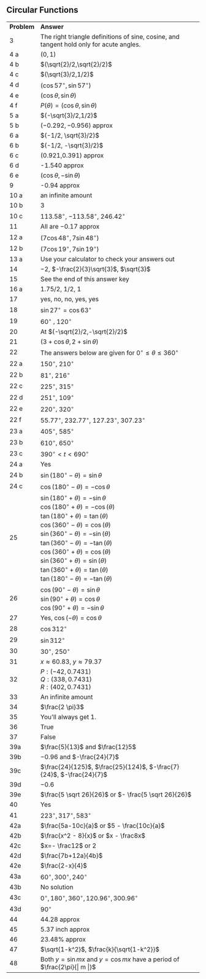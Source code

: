 
## Circular Functions

|||
|-------|------|
|**Problem**|**Answer**|
3|The right triangle definitions of sine, cosine, and tangent hold only for acute angles.
4 a|$(0,1)$
4 b|$(\sqrt{2}/2,\sqrt{2}/2)$
4 c|$(\sqrt{3}/2,1/2)$
4 d|$(\cos 57^\circ, \sin 57^\circ)$
4 e|$(\cos \theta, \sin \theta)$
4 f|$P(\theta) = (\cos \theta, \sin \theta)$
5 a|$(-\sqrt{3}/2,1/2)$
5 b|$(−0.292,−0.956)$ approx
6 a|$(-1/2, \sqrt{3}/2)$
6 b|$(-1/2, -\sqrt{3}/2)$
6 c|(0.921,0.391) approx
6 d|-1.540 approx
6 e|$(\cos \theta, -\sin \theta)$
9|-0.94 approx
10 a|an infinite amount
10 b|3
10 c|$113.58^\circ$, $-113.58^\circ$, $246.42^\circ$
11|All are −0.17 approx
12 a|$(7\cos 48^\circ, 7\sin 48^\circ)$
12 b|$(7\cos 19^\circ, 7\sin 19^\circ)$
13 a|Use your calculator to check your answers out
14|$-2$, $-\frac{2}{3}\sqrt{3}$, $\sqrt{3}$
15|See the end of this answer key
16 a|$1.75/2$, $1/2$, $1$
17|yes, no, no, yes, yes
18|$\sin 27^\circ = \cos 63^\circ$
19|$60^\circ$ , $120^\circ$
20|At $(-\sqrt{2}/2,-\sqrt{2}/2)$
21|$(3 + \cos\theta, 2 + \sin\theta)$
22|The answers below are given for $0^\circ \leq \theta \leq 360^\circ$
22 a|$150^\circ$, $210^\circ$
22 b|$81^\circ$, $216^\circ$
22 c|$225^\circ$, $315^\circ$
22 d|$251^\circ$, $109^\circ$
22 e|$220^\circ$, $320^\circ$
22 f|$55.77^\circ$, $232.77^\circ$, $127.23^\circ$, $307.23^\circ$
23 a|$405^\circ$, $585^\circ$
23 b|$610^\circ$, $650^\circ$
23 c|$390^\circ \lt t \lt 690^\circ$
24 a|Yes
24 b|$\sin(180^\circ - \theta) = \sin \theta$
24 c|$\cos(180^\circ - \theta) = -\cos \theta$
25|$\sin(180^\circ + \theta) = -\sin\theta$<br> $\cos(180^\circ+\theta)=-\cos(\theta)$<br> $\tan(180^\circ + \theta)=\tan(\theta)$<br> $\cos(360^\circ - \theta) = \cos(\theta)$<br> $\sin(360^\circ - \theta) = -\sin(\theta)$<br> $\tan(360^\circ - \theta) = -\tan(\theta)$<br> $\cos(360^\circ + \theta) = \cos(\theta)$<br> $\sin(360^\circ + \theta) = \sin(\theta)$<br> $\tan(360^\circ + \theta) = \tan(\theta)$<br> $\tan(180^\circ - \theta)=-\tan(\theta)$
26|$\cos(90^\circ - \theta) = \sin \theta$<br> $\sin(90^\circ + \theta) = \cos \theta$<br> $\cos (90^\circ + \theta) = - \sin \theta$
27|Yes, $\cos(- \theta) = \cos \theta$
28|$\cos 312^\circ$
29|$\sin 312^\circ$
30|$30^\circ$, $250^\circ$|
31|$x \approx 60.83$, $y \approx 79.37$
32|$P: (-42, 0.7431)$<br>$Q: (338, 0.7431)$<br>$R: (402, 0.7431)$
33|An infinite amount
34|$\frac{2 \pi}3$
35|You'll always get 1.
36|True
37|False
39a|$\frac{5}{13}$ and $\frac{12}5$
39b|$-0.96$ and $-\frac{24}{7}$
39c|$\frac{24}{125}$, $\frac{25}{124}$, $-\frac{7}{24}$, $-\frac{24}{7}$
39d|$-0.6$
39e|$\frac{5 \sqrt 26}{26}$ or $- \frac{5 \sqrt 26}{26}$
40|Yes
41|$223^\circ, 317^\circ, 583^\circ$
42a|$\frac{5a-10c}{a}$ or $5 - \frac{10c}{a}$
42b|$\frac{x^2 - 8}{x}$ or $x - \frac8x$
42c|$x=- \frac12$ or $2$
42d|$\frac{7b+12a}{4b}$
42e|$\frac{2-x}{4}$
43a|$60^\circ, 300^\circ, 240^\circ$
43b|No solution
43c|$0^\circ, 180^\circ, 360^\circ, 120.96^\circ, 300.96^\circ$
43d|$90^\circ$
44|44.28 approx
45|5.37 inch approx
46|23.48% approx
47|$\sqrt{1-k^2}$, $\frac{k}{\sqrt{1-k^2}}$
48|Both $y=\sin{mx}$ and $y=\cos{mx}$ have a period of $\frac{2\pi}{\| m \|}$



[//]:#$\theta$|$30^\circ$|$45^\circ$|$60^\circ$|$315^\circ$|$-210^\circ$
[//]:#--------|----------|----------|----------|-----------|------------
[//]:#$\sin\theta$|$1/2$|$\sqrt{2}/2$|$\sqrt{3}/2$|$-\sqrt{2}/2$|$1/2$
[//]:#$\cos\theta$|$\sqrt{3}/2$|$\sqrt{2}/2$|$1/2$|$\sqrt{2}/2$|$-\sqrt{3}/2$
[//]:#$\tan\theta$|$\sqrt{3}/3$|1|$\sqrt{3}$|$1$|$-\sqrt{3}/3$

[//]:#$\theta$|$210^\circ$|$-315^\circ$|$150^\circ$|$240^\circ$
[//]:#--------|----------|----------|----------|-----------|------------
[//]:#$\sin\theta$|$-1/2$|$\sqrt{2}/2$|1/2|$-\sqrt{3}/2$
[//]:#$\cos\theta$|$-\sqrt{3}/2$|$\sqrt{2}/2$|$-\sqrt{3}/2$|$-1/2$
[//]:#$\tan\theta$|$\sqrt{3}/3$|1|$-\sqrt{3}/3$|$\sqrt{3}$

